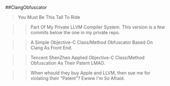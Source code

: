 ##ClangObfuscator
>You Must Be This Tall To Ride

>>Part Of My Private LLVM Compiler System. This version is a few commits below the one in my private repo.

>>A Simple Objective-C Class/Method Obfuscator Based On Clang As Front End.

>>Tencent ShenZhen Applied Objective-C Class/Method Obfuscation As Their Patent LMAO.

>>When whould they buy Apple and LLVM, then sue me for violating their "Patent"? Ewww I'm So Afraid.

